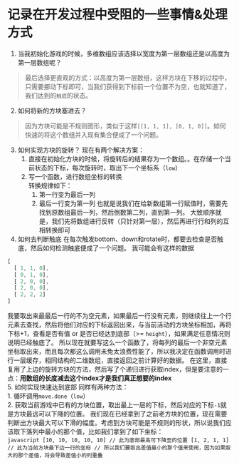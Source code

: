 # 记录在开发过程中受阻的一些事情&处理方式

1. 当我初始化游戏的时候，多维数组应该选择以宽度为第一层数组还是以高度为第一层数组呢？  
  > 最后选择更直观的方式：以高度为第一层数组，这样方块在下移的过程中，只需要挪动下标即可，当我们获得到下标前一个位置不为空，也就知道了，我们达到的`触底`的状态。
2. 如何将新的方块塞进去？
  > 因为方块可能是不规则图形，类似于这样`[[1, 1, 1], [0, 1, 0]]`。如何快速的将这个数组并入现有集合便成了一个问题。
3. 如何实现方块的旋转？
  现在有两个解决方案：  
    1. 直接在初始化方块的时候，将旋转后的结果存为一个数组。。在存储一个当前状态的下标，每次旋转时，取出下一个坐标系（`low`）
    2. 写一个函数，进行数组坐标的转换  
      转换规律如下：  
        1. 第一行变为最后一列
        2. 最后一行变为第一列
      也就是说我们在给新数组第一行赋值时，需要先找到原数组最后一列，然后倒数第二列，直到第一列。
      大致顺序就是，我们先将数组进行反转（只针对第一层），然后再进行行和列的互相转换即可
4. 如何去判断触底
  在每次触发bottom、down和rotate时，都要去检查是否触底，然后如何检测触底便成了一个问题。
  我可能会有这样的数据
  ```javascript
  [
    [ 1, 1, 0],
    [ 0, 1, 0],
    [ 2, 0, 0],
    [ 2, 0, 0],
    [ 2, 2, 2]
  ]
  ```
  我要取出来最最后一行的不为空元素，如果最后一行没有元素，则继续往上一个行元素去查找，然后将他们对应的下标返回出来，与当前活动的方块坐标相加，再将下标+1，查看是否有值 or 是否已经达到底部（>= `height`），如果满足任意情况则说明已经触底了。
  所以现在就要写这么一个函数了，将每列的最后一个非空元素坐标取出来，而且每次都这么调用未免太浪费性能了，所以我决定在函数调用时进行一层缓存，相同结构的二维数组，直接返回之前计算好的数据。
  在这里，直接复用了上边的旋转方块的方法，然后写了个递归进行获取index，但是要注意的一点：**用数组的长度减去这个index才是我们真正想要的index**  
5. 如何实现快速达到底部
  同样有两种方法：    
    1. 循环调用`move.done`（`low`）  
    2. 获取当前游戏中已有的方块位置，取出最上一层的下标，然后对应的下标`-1`就是方块最远可以下降的位置。
      我们现在已经拿到了之前老方块的位置，现在需要判断出方块最大可以下滑的幅度。考虑到方块可能是不规则的形状，所以说我们应该取下落列中最小的那个值，比如我们拿到了如下坐标：  
      ```javascript
      [10, 10, 10, 10, 10] // 此为底部最高可下降至的位置
      [1, 2, 1, 1]         // 此为当前方块最下边一行的坐标
      // 所以我们要取出差值最小的那个值来使用，因为如果取大的那个差值，将会导致差值小的列重叠
      ```
